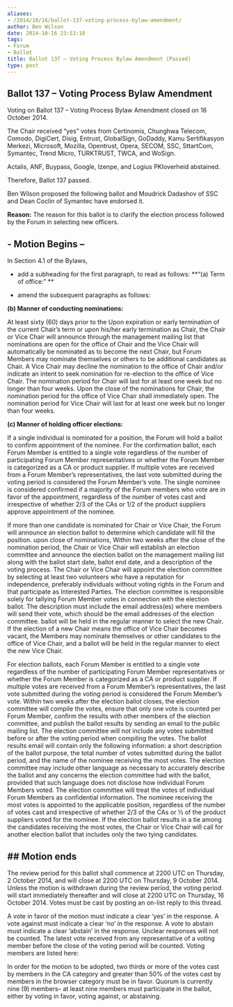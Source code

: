 ```yaml
---
aliases:
- /2014/10/16/ballot-137-voting-process-bylaw-amendment/
author: Ben Wilson
date: 2014-10-16 23:53:18
tags:
- Forum
- Ballot
title: Ballot 137 – Voting Process Bylaw Amendment (Passed)
type: post
---
```


## Ballot 137 – Voting Process Bylaw Amendment

Voting on Ballot 137 – Voting Process Bylaw Amendment closed on 16 October 2014.

The Chair received “yes” votes from Certinomis, Chunghwa Telecom, Comodo, DigiCert, Disig, Entrust, GlobalSign, GoDaddy, Kamu Sertifikasyon Merkezi, Microsoft, Mozilla, Opentrust, Opera, SECOM, SSC, SttartCom, Symantec, Trend Micro, TURKTRUST, TWCA, and WoSign.

Actalis, ANF, Buypass, Google, Izenpe, and Logius PKIoverheid abstained.

Therefore, Ballot 137 passed.

Ben Wilson proposed the following ballot and Moudrick Dadashov of SSC and Dean Coclin of Symantec have endorsed it.

**Reason:** The reason for this ballot is to clarify the election process followed by the Forum in selecting new officers.  

## - Motion Begins –

In Section 4.1 of the Bylaws,

- add a subheading for the first paragraph, to read as follows: \*\*“(a) Term of office:” \*\*

- amend the subsequent paragraphs as follows:

**(b) Manner of conducting nominations:**

At least sixty (60) days prior to the Upon expiration or early termination of the current Chair’s term or upon his/her early termination as Chair, the Chair or Vice Chair will announce through the management mailing list that nominations are open for the office of Chair and the Vice Chair will automatically be nominated as to become the next Chair, but Forum Members may nominate themselves or others to be additional candidates as Chair. A Vice Chair may decline the nomination to the office of Chair and/or indicate an intent to seek nomination for re-election to the office of Vice Chair. The nomination period for Chair will last for at least one week but no longer than four weeks. Upon the close of the nominations for Chair, the nomination period for the office of Vice Chair shall immediately open. The nomination period for Vice Chair will last for at least one week but no longer than four weeks.

**(c) Manner of holding officer elections:**

If a single individual is nominated for a position, the Forum will hold a ballot to confirm appointment of the nominee. For the confirmation ballot, each Forum Member is entitled to a single vote regardless of the number of participating Forum Member representatives or whether the Forum Member is categorized as a CA or product supplier. If multiple votes are received from a Forum Member’s representatives, the last vote submitted during the voting period is considered the Forum Member’s vote. The single nominee is considered confirmed if a majority of the Forum members who vote are in favor of the appointment, regardless of the number of votes cast and irrespective of whether 2/3 of the CAs or 1/2 of the product suppliers approve appointment of the nominee.

If more than one candidate is nominated for Chair or Vice Chair, the Forum will announce an election ballot to determine which candidate will fill the position. upon close of nominations, Within two weeks after the close of the nomination period, the Chair or Vice Chair will establish an election committee and announce the election ballot on the management mailing list along with the ballot start date, ballot end date, and a description of the voting process. The Chair or Vice Chair will appoint the election committee by selecting at least two volunteers who have a reputation for independence, preferably individuals without voting rights in the Forum and that participate as Interested Parties. The election committee is responsible solely for tallying Forum Member votes in connection with the election ballot. The description must include the email address(es) where members will send their vote, which should be the email addresses of the election committee. ballot will be held in the regular manner to select the new Chair. If the election of a new Chair means the office of Vice Chair becomes vacant, the Members may nominate themselves or other candidates to the office of Vice Chair, and a ballot will be held in the regular manner to elect the new Vice Chair.

For election ballots, each Forum Member is entitled to a single vote regardless of the number of participating Forum Member representatives or whether the Forum Member is categorized as a CA or product supplier. If multiple votes are received from a Forum Member’s representatives, the last vote submitted during the voting period is considered the Forum Member’s vote. Within two weeks after the election ballot closes, the election committee will compile the votes, ensure that only one vote is counted per Forum Member, confirm the results with other members of the election committee, and publish the ballot results by sending an email to the public mailing list. The election committee will not include any votes submitted before or after the voting period when compiling the votes. The ballot results email will contain only the following information: a short description of the ballot purpose, the total number of votes submitted during the ballot period, and the name of the nominee receiving the most votes. The election committee may include other language as necessary to accurately describe the ballot and any concerns the election committee had with the ballot, provided that such language does not disclose how individual Forum Members voted. The election committee will treat the votes of individual Forum Members as confidential information. The nominee receiving the most votes is appointed to the applicable position, regardless of the number of votes cast and irrespective of whether 2/3 of the CAs or ½ of the product suppliers voted for the nominee. If the election ballot results in a tie among the candidates receiving the most votes, the Chair or Vice Chair will call for another election ballot that includes only the two tying candidates.

## ## Motion ends

The review period for this ballot shall commence at 2200 UTC on Thursday, 2 October 2014, and will close at 2200 UTC on Thursday, 9 October 2014. Unless the motion is withdrawn during the review period, the voting period will start immediately thereafter and will close at 2200 UTC on Thursday, 16 October 2014. Votes must be cast by posting an on-list reply to this thread.

A vote in favor of the motion must indicate a clear ‘yes’ in the response. A vote against must indicate a clear ‘no’ in the response. A vote to abstain must indicate a clear ‘abstain’ in the response. Unclear responses will not be counted. The latest vote received from any representative of a voting member before the close of the voting period will be counted. Voting members are listed here:

In order for the motion to be adopted, two thirds or more of the votes cast by members in the CA category and greater than 50% of the votes cast by members in the browser category must be in favor. Quorum is currently nine (9) members– at least nine members must participate in the ballot, either by voting in favor, voting against, or abstaining.